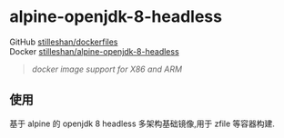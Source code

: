 # alpine-openjdk-8-headless

GitHub [stilleshan/dockerfiles](https://github.com/stilleshan/dockerfiles)  
Docker [stilleshan/alpine-openjdk-8-headless](https://hub.docker.com/r/stilleshan/alpine-openjdk-8-headless)
> *docker image support for X86 and ARM*

## 使用
基于 alpine 的 openjdk 8 headless 多架构基础镜像,用于 zfile 等容器构建.

